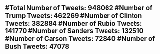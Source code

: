 #Total Number of Tweets: 948062 
#Number of Trump Tweets: 462269
#Number of Clinton Tweets: 382884
#Number of Rubio Tweets: 141770
#Number of Sanders Tweets: 132510
#Number of Carson Tweets: 72840
#Number of Bush Tweets: 47078
---
